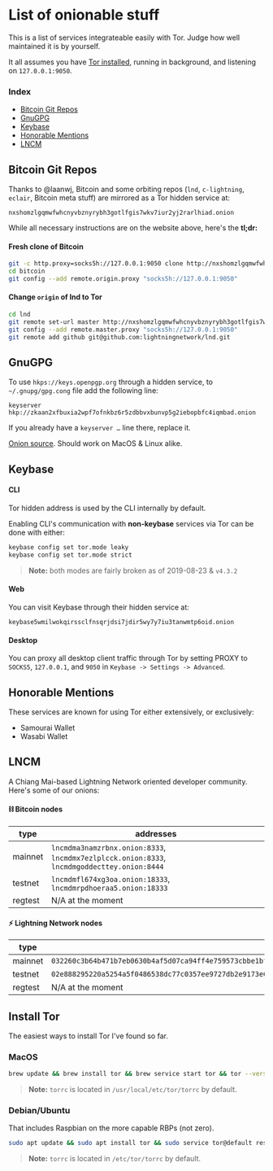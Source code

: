 List of onionable stuff
=======================

This is a list of services integrateable easily with Tor.  Judge how well maintained it is by yourself.

It all assumes you have [Tor installed](#Install-Tor), running in background, and listening on `127.0.0.1:9050`.

### Index

* [Bitcoin Git Repos](#Bitcoin-Git-Repos)
* [GnuGPG](#GnuGPG)
* [Keybase](#Keybase)
* [Honorable Mentions](#Honorable-Mentions)
* [LNCM](#LNCM)


Bitcoin Git Repos
-----------------

Thanks to @laanwj, Bitcoin and some orbiting repos (`lnd`, `c-lightning`, `eclair`, Bitcoin meta stuff) are mirrored as a Tor hidden service at:

```
nxshomzlgqmwfwhcnyvbznyrybh3gotlfgis7wkv7iur2yj2rarlhiad.onion
```

While all necessary instructions are on the website above, here's the **tl;dr:**

#### Fresh clone of Bitcoin

```bash
git -c http.proxy=socks5h://127.0.0.1:9050 clone http://nxshomzlgqmwfwhcnyvbznyrybh3gotlfgis7wkv7iur2yj2rarlhiad.onion/git/bitcoin.git
cd bitcoin
git config --add remote.origin.proxy "socks5h://127.0.0.1:9050"
```

#### Change `origin` of lnd to Tor

```bash
cd lnd
git remote set-url master http://nxshomzlgqmwfwhcnyvbznyrybh3gotlfgis7wkv7iur2yj2rarlhiad.onion/git/lnd.git
git config --add remote.master.proxy "socks5h://127.0.0.1:9050"
git remote add github git@github.com:lightningnetwork/lnd.git
```

GnuGPG
------

To use `hkps://keys.openpgp.org` through a hidden service, to `~/.gnupg/gpg.cong` file add the following line:

```
keyserver hkp://zkaan2xfbuxia2wpf7ofnkbz6r5zdbbvxbunvp5g2iebopbfc4iqmbad.onion
```

If you already have a `keyserver …` line there, replace it.

[Onion source](https://keys.openpgp.org/about/usage). Should work on MacOS & Linux alike.

Keybase
-------

#### CLI

Tor hidden address is used by the CLI internally by default.

Enabling CLI's communication with **non-keybase** services via Tor can be done with either:

```bash
keybase config set tor.mode leaky
keybase config set tor.mode strict
```

> **Note:** both modes are fairly broken as of 2019-08-23 & `v4.3.2`

#### Web

You can visit Keybase through their hidden service at:

```
keybase5wmilwokqirssclfnsqrjdsi7jdir5wy7y7iu3tanwmtp6oid.onion
```

#### Desktop

You can proxy all desktop client traffic through Tor by setting PROXY to `SOCKS5`,
`127.0.0.1`, and `9050` in `Keybase -> Settings -> Advanced`.


Honorable Mentions
------------------

These services are known for using Tor either extensively, or exclusively:

<!-- TODO: add links -->
* Samourai Wallet
* Wasabi Wallet

LNCM
----
A Chiang Mai-based Lightning Network oriented developer community.  Here's some of our onions:

#### ⛓ Bitcoin nodes

| type    | addresses     |
|---------|---------------|
| mainnet | `lncmdma3namzrbnx.onion:8333`, `lncmdmx7ezlplcck.onion:8333`, `lncmdmgoddecttey.onion:8444`   |
| testnet | `lncmdmfl674xg3oa.onion:18333`, `lncmdmrpdhoeraa5.onion:18333`  |
| regtest | N/A at the moment |

#### ⚡️ Lightning Network nodes

| type    | connection string |
|---------|-------------------|
| mainnet | `032260c3b64b471b7eb0630b4af5d07ca94ff4e759573cbbe1bfb25845c375ed6e@o3s5j4j37nbyzgvbngn3ahpmttvviyensw34klhqzw7in7vfzz646lqd.onion:9735` |
| testnet | `02e888295220a5254a5f0486538dc77c0357ee9727db2e9173e6a76646d4aa332e@hxz6xeqvmi5s6rbqqtgu4qkihgdkwbnc7h2vnsn3qkahhffau6afbsyd.onion:9733` |
| regtest | N/A at the moment |

Install Tor
-----------
The easiest ways to install Tor I've found so far.

### MacOS

```bash
brew update && brew install tor && brew service start tor && tor --version
```

> **Note:** `torrc` is located in `/usr/local/etc/tor/torrc` by default.

### Debian/Ubuntu

That includes Raspbian on the more capable RBPs (not zero).

```bash
sudo apt update && sudo apt install tor && sudo service tor@default restart && tor --version
```

> **Note:** `torrc` is located in `/etc/tor/torrc` by default.
